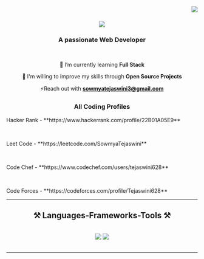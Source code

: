 <img align="right" src="https://visitor-badge.laobi.icu/badge?page_id=salesp07.salesp07" />

<h1 align="center">
    <img src="https://readme-typing-svg.herokuapp.com/?font=Righteous&size=35&center=true&vCenter=true&width=500&height=70&duration=4000&lines=Hi+There!+👋;+I'm+Sowmya+Tejaswini!;" />
</h1>

<h3 align="center">A passionate Web Developer</h3>

<br/>

<div align="center">
 
 🔭 I’m currently learning **Full Stack**

💬 I'm willing to improve my skills through **Open Source Projects**

⚡Reach out with **sowmyatejaswini3@gmail.com**

 </div>

<div>
<h3 align="center">All Coding Profiles</h3>

<p> Hacker Rank - **https://www.hackerrank.com/profile/22B01A05E9** </p><br>
<p> Leet Code - **https://leetcode.com/SowmyaTejaswini** </p><br>
<p> Code Chef - **https://www.codechef.com/users/tejaswini628** </p><br>
<p> Code Forces - **https://codeforces.com/profile/Tejaswini628** </p>
    
</div>

 <hr/>
 
<h2 align="center">⚒️ Languages-Frameworks-Tools ⚒️</h2>
<br/>
<div align="center">
    <img src="https://skillicons.dev/icons?i=react,bootstrap,html,css,vscode,github,tailwind,git" />
    <img src="https://skillicons.dev/icons?i=nodejs,python,javascript,express,firebase,mongodb,c,java,mysql" /><br>
</div>

<br/>
<hr/>

<br/>
